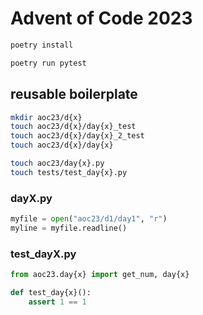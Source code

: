 # Advent of Code 2023

```bash
poetry install
```

```bash
poetry run pytest
```

## reusable boilerplate


```bash
mkdir aoc23/d{x}
touch aoc23/d{x}/day{x}_test
touch aoc23/d{x}/day{x}_2_test
touch aoc23/d{x}/day{x}

touch aoc23/day{x}.py
touch tests/test_day{x}.py
```

### dayX.py
```python
myfile = open("aoc23/d1/day1", "r")
myline = myfile.readline()
```

### test_dayX.py
```python
from aoc23.day{x} import get_num, day{x}

def test_day{x}():
    assert 1 == 1
```